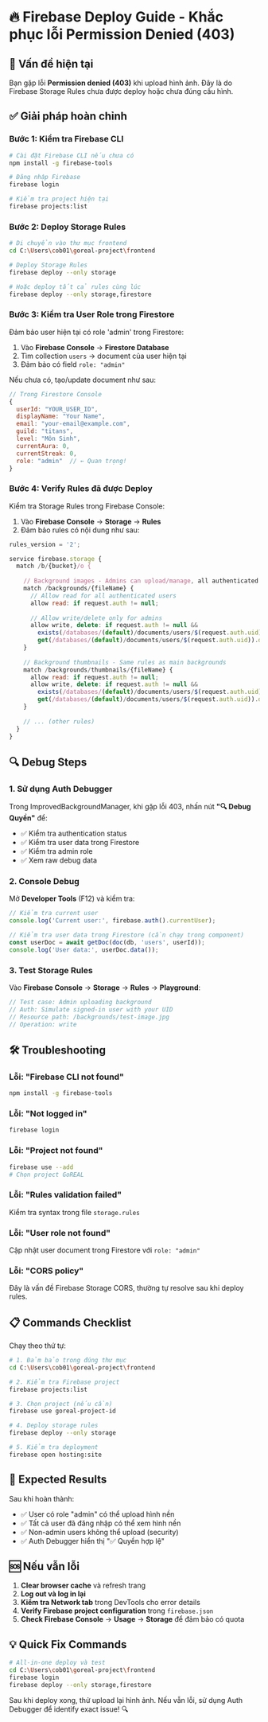 # 🔥 Firebase Deploy Guide - Khắc phục lỗi Permission Denied (403)

## 🚨 Vấn đề hiện tại

Bạn gặp lỗi **Permission denied (403)** khi upload hình ảnh. Đây là do Firebase Storage Rules chưa được deploy hoặc chưa đúng cấu hình.

## ✅ Giải pháp hoàn chỉnh

### **Bước 1: Kiểm tra Firebase CLI**

```bash
# Cài đặt Firebase CLI nếu chưa có
npm install -g firebase-tools

# Đăng nhập Firebase
firebase login

# Kiểm tra project hiện tại
firebase projects:list
```

### **Bước 2: Deploy Storage Rules**

```bash
# Di chuyển vào thư mục frontend
cd C:\Users\cob01\goreal-project\frontend

# Deploy Storage Rules
firebase deploy --only storage

# Hoặc deploy tất cả rules cùng lúc
firebase deploy --only storage,firestore
```

### **Bước 3: Kiểm tra User Role trong Firestore**

Đảm bảo user hiện tại có role 'admin' trong Firestore:

1. Vào **Firebase Console** → **Firestore Database**
2. Tìm collection `users` → document của user hiện tại
3. Đảm bảo có field `role: "admin"`

Nếu chưa có, tạo/update document như sau:

```javascript
// Trong Firestore Console
{
  userId: "YOUR_USER_ID",
  displayName: "Your Name",
  email: "your-email@example.com", 
  guild: "titans",
  level: "Môn Sinh",
  currentAura: 0,
  currentStreak: 0,
  role: "admin"  // ← Quan trọng!
}
```

### **Bước 4: Verify Rules đã được Deploy**

Kiểm tra Storage Rules trong Firebase Console:

1. Vào **Firebase Console** → **Storage** → **Rules**
2. Đảm bảo rules có nội dung như sau:

```javascript
rules_version = '2';

service firebase.storage {
  match /b/{bucket}/o {
    
    // Background images - Admins can upload/manage, all authenticated users can read
    match /backgrounds/{fileName} {
      // Allow read for all authenticated users
      allow read: if request.auth != null;
      
      // Allow write/delete only for admins
      allow write, delete: if request.auth != null && 
        exists(/databases/(default)/documents/users/$(request.auth.uid)) &&
        get(/databases/(default)/documents/users/$(request.auth.uid)).data.role == 'admin';
    }
    
    // Background thumbnails - Same rules as main backgrounds  
    match /backgrounds/thumbnails/{fileName} {
      allow read: if request.auth != null;
      allow write, delete: if request.auth != null && 
        exists(/databases/(default)/documents/users/$(request.auth.uid)) &&
        get(/databases/(default)/documents/users/$(request.auth.uid)).data.role == 'admin';
    }
    
    // ... (other rules)
  }
}
```

## 🔍 Debug Steps

### **1. Sử dụng Auth Debugger**

Trong ImprovedBackgroundManager, khi gặp lỗi 403, nhấn nút **"🔍 Debug Quyền"** để:

- ✅ Kiểm tra authentication status
- ✅ Kiểm tra user data trong Firestore
- ✅ Kiểm tra admin role
- ✅ Xem raw debug data

### **2. Console Debug**

Mở **Developer Tools** (F12) và kiểm tra:

```javascript
// Kiểm tra current user
console.log('Current user:', firebase.auth().currentUser);

// Kiểm tra user data trong Firestore (cần chạy trong component)
const userDoc = await getDoc(doc(db, 'users', userId));
console.log('User data:', userDoc.data());
```

### **3. Test Storage Rules**

Vào **Firebase Console** → **Storage** → **Rules** → **Playground**:

```javascript
// Test case: Admin uploading background
// Auth: Simulate signed-in user with your UID
// Resource path: /backgrounds/test-image.jpg
// Operation: write
```

## 🛠️ Troubleshooting

### **Lỗi: "Firebase CLI not found"**
```bash
npm install -g firebase-tools
```

### **Lỗi: "Not logged in"**
```bash
firebase login
```

### **Lỗi: "Project not found"**
```bash
firebase use --add
# Chọn project GoREAL
```

### **Lỗi: "Rules validation failed"**
Kiểm tra syntax trong file `storage.rules`

### **Lỗi: "User role not found"**
Cập nhật user document trong Firestore với `role: "admin"`

### **Lỗi: "CORS policy"**
Đây là vấn đề Firebase Storage CORS, thường tự resolve sau khi deploy rules.

## 📋 Commands Checklist

Chạy theo thứ tự:

```bash
# 1. Đảm bảo trong đúng thư mục
cd C:\Users\cob01\goreal-project\frontend

# 2. Kiểm tra Firebase project
firebase projects:list

# 3. Chọn project (nếu cần)
firebase use goreal-project-id

# 4. Deploy storage rules
firebase deploy --only storage

# 5. Kiểm tra deployment
firebase open hosting:site
```

## 🎯 Expected Results

Sau khi hoàn thành:

- ✅ User có role "admin" có thể upload hình nền
- ✅ Tất cả user đã đăng nhập có thể xem hình nền
- ✅ Non-admin users không thể upload (security)
- ✅ Auth Debugger hiển thị "✅ Quyền hợp lệ"

## 🆘 Nếu vẫn lỗi

1. **Clear browser cache** và refresh trang
2. **Log out và log in lại**  
3. **Kiểm tra Network tab** trong DevTools cho error details
4. **Verify Firebase project configuration** trong `firebase.json`
5. **Check Firebase Console** → **Usage** → **Storage** để đảm bảo có quota

## 💡 Quick Fix Commands

```bash
# All-in-one deploy và test
cd C:\Users\cob01\goreal-project\frontend
firebase login
firebase deploy --only storage,firestore
```

Sau khi deploy xong, thử upload lại hình ảnh. Nếu vẫn lỗi, sử dụng Auth Debugger để identify exact issue! 🔍